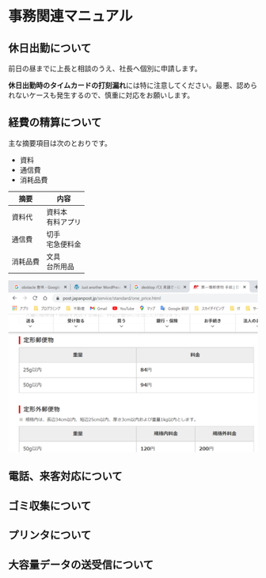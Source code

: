 # 事務関連マニュアル
## 休日出勤について
前日の昼までに上長と相談のうえ、社長へ個別に申請します。

**休日出勤時のタイムカードの打刻漏れ**には特に注意してください。最悪、認められないケースも発生するので、慎重に対応をお願いします。

## 経費の精算について
主な摘要項目は次のとおりです。
- 資料
- 通信費
- 消耗品費

|摘要 |内容
|-- |--
|資料代 |資料本<br>有料アプリ
|通信費 |切手<br>宅急便料金
|消耗品費 |文具<br>台所用品

![切手代](img/one_price.png)

## 電話、来客対応について
## ゴミ収集について
## プリンタについて
## 大容量データの送受信について